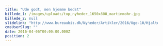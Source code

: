 ```yaml
---
title: "Ude godt, men hjemme bedst"
billede_1: /images/uploads/top_nyheder_1650x800_martinmohr.jpg
billede_2: null
slidelink: "http://www.bureaubiz.dk/Nyheder/Artikler/2016/Uge-10/Hjaltelin-Stahl-opruster-med-ny-topkreativ"
cmsUserSlug: ""
date: 2016-04-06T00:00:00.000Z
position: 2
---
```


